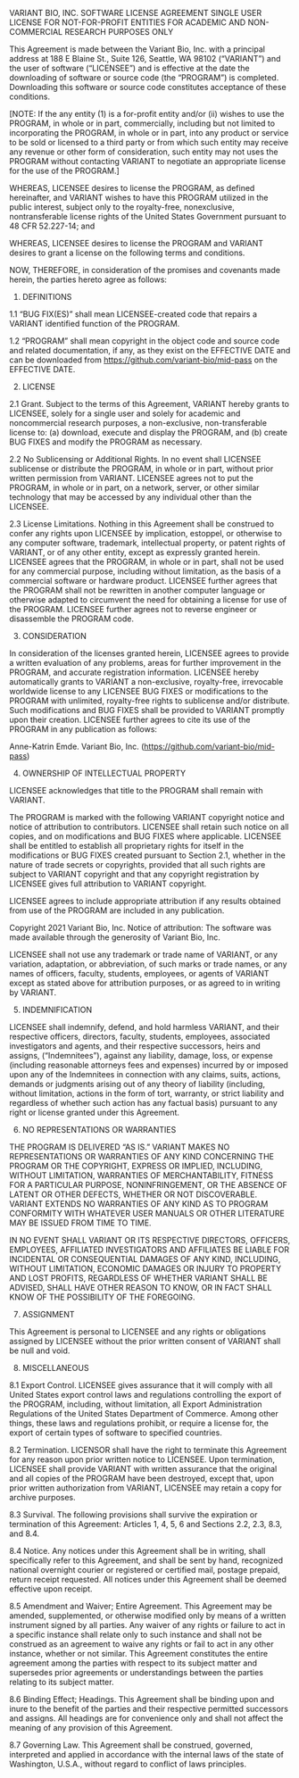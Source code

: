 VARIANT BIO, INC.
SOFTWARE LICENSE AGREEMENT
SINGLE USER LICENSE FOR NOT-FOR-PROFIT ENTITIES 
FOR ACADEMIC AND NON-COMMERCIAL RESEARCH PURPOSES ONLY 

This Agreement is made between the Variant Bio, Inc. with a principal address at 188 E Blaine St., Suite 126, Seattle, WA 98102 (“VARIANT”) and the user of software (“LICENSEE”) and is effective at the date the downloading of software or source code (the “PROGRAM”) is completed. Downloading this software or source code constitutes acceptance of these conditions.

[NOTE:  If the any entity (1) is a for-profit entity and/or (ii) wishes to use the PROGRAM, in whole or in part, commercially, including but not limited to incorporating the PROGRAM, in whole or in part, into any product or service to be sold or licensed to a third party or from which such entity may receive any revenue or other form of consideration, such entity may not uses the PROGRAM without contacting VARIANT to negotiate an appropriate license for the use of the PROGRAM.]

WHEREAS, LICENSEE desires to license the PROGRAM, as defined hereinafter, and VARIANT wishes to have this PROGRAM utilized in the public interest, subject only to the royalty-free, nonexclusive, nontransferable license rights of the United States Government pursuant to 48 CFR 52.227-14; and

WHEREAS, LICENSEE desires to license the PROGRAM and VARIANT desires to grant a license on the following terms and conditions.

NOW, THEREFORE, in consideration of the promises and covenants made herein, the parties hereto agree as follows:

1. DEFINITIONS

1.1 “BUG FIX(ES)” shall mean LICENSEE-created code that repairs a VARIANT identified function of the PROGRAM.

1.2 “PROGRAM” shall mean copyright in the object code and source code and related documentation, if any, as they exist on the EFFECTIVE DATE and can be downloaded from https://github.com/variant-bio/mid-pass on the EFFECTIVE DATE.

2. LICENSE

2.1 Grant. Subject to the terms of this Agreement, VARIANT hereby grants to LICENSEE, solely for a single user and solely for academic and noncommercial research purposes, a non-exclusive, non-transferable license to: (a) download, execute and display the PROGRAM, and (b) create BUG FIXES and modify the PROGRAM as necessary.

2.2 No Sublicensing or Additional Rights. In no event shall LICENSEE sublicense or distribute the PROGRAM, in whole or in part, without prior written permission from VARIANT. LICENSEE agrees not to put the PROGRAM, in whole or in part, on a network, server, or other similar technology that may be accessed by any individual other than the LICENSEE.

2.3 License Limitations. Nothing in this Agreement shall be construed to confer any rights upon LICENSEE by implication, estoppel, or otherwise to any computer software, trademark, intellectual property, or patent rights of VARIANT, or of any other entity, except as expressly granted herein. LICENSEE agrees that the PROGRAM, in whole or in part, shall not be used for any commercial purpose, including without limitation, as the basis of a commercial software or hardware product. LICENSEE further agrees that the PROGRAM shall not be rewritten in another computer language or otherwise adapted to circumvent the need for obtaining a license for use of the PROGRAM. LICENSEE further agrees not to reverse engineer or disassemble the PROGRAM code.

3. CONSIDERATION

In consideration of the licenses granted herein, LICENSEE agrees to provide a written evaluation of any problems, areas for further improvement in the PROGRAM, and accurate registration information. LICENSEE hereby automatically grants to VARIANT a non-exclusive, royalty-free, irrevocable worldwide license to any LICENSEE BUG FIXES or modifications to the PROGRAM with unlimited, royalty-free rights to sublicense and/or distribute. Such modifications and BUG FIXES shall be provided to VARIANT promptly upon their creation. LICENSEE further agrees to cite its use of the PROGRAM in any publication as follows:

Anne-Katrin Emde. Variant Bio, Inc.
(https://github.com/variant-bio/mid-pass) 

4. OWNERSHIP OF INTELLECTUAL PROPERTY

LICENSEE acknowledges that title to the PROGRAM shall remain with VARIANT.

The PROGRAM is marked with the following VARIANT copyright notice and notice of attribution to contributors. LICENSEE shall retain such notice on all copies, and on modifications and BUG FIXES where applicable. LICENSEE shall be entitled to establish all proprietary rights for itself in the modifications or BUG FIXES created pursuant to Section 2.1, whether in the nature of trade secrets or copyrights, provided that all such rights are subject to VARIANT copyright and that any copyright registration by LICENSEE gives full attribution to VARIANT copyright.

LICENSEE agrees to include appropriate attribution if any results obtained from use of the PROGRAM are included in any publication.

Copyright 2021 Variant Bio, Inc.
Notice of attribution: The software was made available through the generosity of Variant Bio, Inc.

LICENSEE shall not use any trademark or trade name of VARIANT, or any variation, adaptation, or abbreviation, of such marks or trade names, or any names of officers, faculty, students, employees, or agents of VARIANT except as stated above for attribution purposes, or as agreed to in writing by VARIANT.

5. INDEMNIFICATION

LICENSEE shall indemnify, defend, and hold harmless VARIANT, and their respective officers, directors, faculty, students, employees, associated investigators and agents, and their respective successors, heirs and assigns, (“Indemnitees”), against any liability, damage, loss, or expense (including reasonable attorneys fees and expenses) incurred by or imposed upon any of the Indemnitees in connection with any claims, suits, actions, demands or judgments arising out of any theory of liability (including, without limitation, actions in the form of tort, warranty, or strict liability and regardless of whether such action has any factual basis) pursuant to any right or license granted under this Agreement.

6. NO REPRESENTATIONS OR WARRANTIES

THE PROGRAM IS DELIVERED “AS IS.” VARIANT MAKES NO REPRESENTATIONS OR WARRANTIES OF ANY KIND CONCERNING THE PROGRAM OR THE COPYRIGHT, EXPRESS OR IMPLIED, INCLUDING, WITHOUT LIMITATION, WARRANTIES OF MERCHANTABILITY, FITNESS FOR A PARTICULAR PURPOSE, NONINFRINGEMENT, OR THE ABSENCE OF LATENT OR OTHER DEFECTS, WHETHER OR NOT DISCOVERABLE. VARIANT EXTENDS NO WARRANTIES OF ANY KIND AS TO PROGRAM CONFORMITY WITH WHATEVER USER MANUALS OR OTHER LITERATURE MAY BE ISSUED FROM TIME TO TIME.

IN NO EVENT SHALL VARIANT OR ITS RESPECTIVE DIRECTORS, OFFICERS, EMPLOYEES, AFFILIATED INVESTIGATORS AND AFFILIATES BE LIABLE FOR INCIDENTAL OR CONSEQUENTIAL DAMAGES OF ANY KIND, INCLUDING, WITHOUT LIMITATION, ECONOMIC DAMAGES OR INJURY TO PROPERTY AND LOST PROFITS, REGARDLESS OF WHETHER VARIANT SHALL BE ADVISED, SHALL HAVE OTHER REASON TO KNOW, OR IN FACT SHALL KNOW OF THE POSSIBILITY OF THE FOREGOING.

7. ASSIGNMENT

This Agreement is personal to LICENSEE and any rights or obligations assigned by LICENSEE without the prior written consent of VARIANT shall be null and void.

8. MISCELLANEOUS

8.1 Export Control. LICENSEE gives assurance that it will comply with all United States export control laws and regulations controlling the export of the PROGRAM, including, without limitation, all Export Administration Regulations of the United States Department of Commerce. Among other things, these laws and regulations prohibit, or require a license for, the export of certain types of software to specified countries.

8.2 Termination. LICENSOR shall have the right to terminate this Agreement for any reason upon prior written notice to LICENSEE. Upon termination, LICENSEE shall provide VARIANT with written assurance that the original and all copies of the PROGRAM have been destroyed, except that, upon prior written authorization from VARIANT, LICENSEE may retain a copy for archive purposes.

8.3 Survival. The following provisions shall survive the expiration or termination of this Agreement: Articles 1, 4, 5, 6 and Sections 2.2, 2.3, 8.3, and 8.4.

8.4 Notice. Any notices under this Agreement shall be in writing, shall specifically refer to this Agreement, and shall be sent by hand, recognized national overnight courier or registered or certified mail, postage prepaid, return receipt requested. All notices under this Agreement shall be deemed effective upon receipt.

8.5 Amendment and Waiver; Entire Agreement. This Agreement may be amended, supplemented, or otherwise modified only by means of a written instrument signed by all parties. Any waiver of any rights or failure to act in a specific instance shall relate only to such instance and shall not be construed as an agreement to waive any rights or fail to act in any other instance, whether or not similar. This Agreement constitutes the entire agreement among the parties with respect to its subject matter and supersedes prior agreements or understandings between the parties relating to its subject matter.

8.6 Binding Effect; Headings. This Agreement shall be binding upon and inure to the benefit of the parties and their respective permitted successors and assigns. All headings are for convenience only and shall not affect the meaning of any provision of this Agreement.

8.7 Governing Law. This Agreement shall be construed, governed, interpreted and applied in accordance with the internal laws of the state of Washington, U.S.A., without regard to conflict of laws principles.
